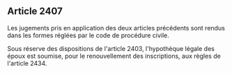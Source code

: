 Article 2407
----
Les jugements pris en application des deux articles précédents sont rendus dans
les formes réglées par le code de procédure civile.

Sous réserve des dispositions de l'article 2403, l'hypothèque légale des époux
est soumise, pour le renouvellement des inscriptions, aux règles de l'article
2434.
